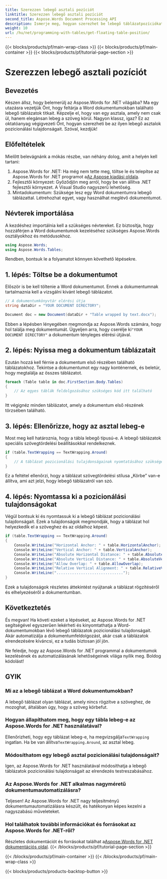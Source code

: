 ```yaml
---
title: Szerezzen lebegő asztali pozíciót
linktitle: Szerezzen lebegő asztali pozíciót
second_title: Aspose.Words Document Processing API
description: Ismerje meg, hogyan szerezhet be lebegő táblázatpozíciókat Word dokumentumokban az Aspose.Words for .NET használatával. Ez a részletes, lépésenkénti útmutató végigvezeti Önt mindenen, amit tudnia kell.
weight: 10
url: /hu/net/programming-with-tables/get-floating-table-position/
---
```


{{< blocks/products/pf/main-wrap-class >}}
{{< blocks/products/pf/main-container >}}
{{< blocks/products/pf/tutorial-page-section >}}

# Szerezzen lebegő asztali pozíciót

## Bevezetés

Készen állsz, hogy belemerülj az Aspose.Words for .NET világába? Ma egy utazásra vezetjük Önt, hogy feltárja a Word dokumentumokban található lebegő táblázatok titkait. Képzelje el, hogy van egy asztala, amely nem csak ül, hanem elegánsan lebeg a szöveg körül. Nagyon klassz, igaz? Ez az oktatóanyag végigvezeti Önt, hogyan szerezheti be az ilyen lebegő asztalok pozicionálási tulajdonságait. Szóval, kezdjük!

## Előfeltételek

Mielőtt belevágnánk a mókás részbe, van néhány dolog, amit a helyén kell tartani:

1.  Aspose.Words for .NET: Ha még nem tette meg, töltse le és telepítse az Aspose.Words for .NET programot a[Az Aspose kiadási oldala](https://releases.aspose.com/words/net/).
2. Fejlesztői környezet: Győződjön meg arról, hogy be van állítva .NET fejlesztői környezet. A Visual Studio nagyszerű lehetőség.
3. Mintadokumentum: Szüksége lesz egy Word dokumentumra lebegő táblázattal. Létrehozhat egyet, vagy használhat meglévő dokumentumot. 

## Névterek importálása

A kezdéshez importálnia kell a szükséges névtereket. Ez biztosítja, hogy hozzáférjen a Word dokumentumok kezeléséhez szükséges Aspose.Words osztályokhoz és metódusokhoz.

```csharp
using Aspose.Words;
using Aspose.Words.Tables;
```

Rendben, bontsuk le a folyamatot könnyen követhető lépésekre.

## 1. lépés: Töltse be a dokumentumot

Először is be kell töltenie a Word dokumentumot. Ennek a dokumentumnak tartalmaznia kell a vizsgálni kívánt lebegő táblázatot.

```csharp
// A dokumentumkönyvtár elérési útja
string dataDir = "YOUR DOCUMENT DIRECTORY";

Document doc = new Document(dataDir + "Table wrapped by text.docx");
```

 Ebben a lépésben lényegében megmondja az Aspose.Words számára, hogy hol találja meg dokumentumát. Ügyeljen arra, hogy cserélje ki`"YOUR DOCUMENT DIRECTORY"` a dokumentum tényleges elérési útjával.

## 2. lépés: Nyissa meg a dokumentum táblázatait

Ezután hozzá kell férnie a dokumentum első részében található táblázatokhoz. Tekintse a dokumentumot egy nagy konténernek, és beletúr, hogy megtalálja az összes táblázatot.

```csharp
foreach (Table table in doc.FirstSection.Body.Tables)
{
    // Az egyes táblák feldolgozásához szükséges kód itt található
}
```

Itt végignéz minden táblázatot, amely a dokumentum első részének törzsében található.

## 3. lépés: Ellenőrizze, hogy az asztal lebeg-e

Most meg kell határoznia, hogy a tábla lebegő típusú-e. A lebegő táblázatok speciális szövegtördelési beállításokkal rendelkeznek.

```csharp
if (table.TextWrapping == TextWrapping.Around)
{
    // A táblázat pozicionálási tulajdonságainak nyomtatásához szükséges kód itt található
}
```

Ez a feltétel ellenőrzi, hogy a táblázat szövegtördelési stílusa „Körbe” van-e állítva, ami azt jelzi, hogy lebegő táblázatról van szó.

## 4. lépés: Nyomtassa ki a pozicionálási tulajdonságokat

Végül bontsuk ki és nyomtassuk ki a lebegő táblázat pozicionálási tulajdonságait. Ezek a tulajdonságok megmondják, hogy a táblázat hol helyezkedik el a szöveghez és az oldalhoz képest.

```csharp
if (table.TextWrapping == TextWrapping.Around)
{
    Console.WriteLine("Horizontal Anchor: " + table.HorizontalAnchor);
    Console.WriteLine("Vertical Anchor: " + table.VerticalAnchor);
    Console.WriteLine("Absolute Horizontal Distance: " + table.AbsoluteHorizontalDistance);
    Console.WriteLine("Absolute Vertical Distance: " + table.AbsoluteVerticalDistance);
    Console.WriteLine("Allow Overlap: " + table.AllowOverlap);
    Console.WriteLine("Relative Vertical Alignment: " + table.RelativeVerticalAlignment);
    Console.WriteLine("..............................");
}
```

Ezek a tulajdonságok részletes áttekintést nyújtanak a táblázat rögzítéséről és elhelyezéséről a dokumentumban.

## Következtetés

És megvan! Ha követi ezeket a lépéseket, az Aspose.Words for .NET segítségével egyszerűen lekérheti és kinyomtathatja a Word-dokumentumokban lévő lebegő táblázatok pozicionálási tulajdonságait. Akár automatizálja a dokumentumfeldolgozást, akár csak a táblázatok elrendezésére kíváncsi, ez a tudás biztosan jól jön.

Ne feledje, hogy az Aspose.Words for .NET programmal a dokumentumok kezelésének és automatizálásának lehetőségeinek világa nyílik meg. Boldog kódolást!

## GYIK

### Mi az a lebegő táblázat a Word dokumentumokban?
A lebegő táblázat olyan táblázat, amely nincs rögzítve a szöveghez, de mozoghat, általában úgy, hogy a szöveg körbefut.

### Hogyan állapíthatom meg, hogy egy tábla lebeg-e az Aspose.Words for .NET használatával?
 Ellenőrizheti, hogy egy táblázat lebeg-e, ha megvizsgálja`TextWrapping` ingatlan. Ha be van állítva`TextWrapping.Around`, az asztal lebeg.

### Módosíthatom egy lebegő asztal pozicionálási tulajdonságait?
Igen, az Aspose.Words for .NET használatával módosíthatja a lebegő táblázatok pozicionálási tulajdonságait az elrendezés testreszabásához.

### Az Aspose.Words for .NET alkalmas nagyméretű dokumentumautomatizálásra?
Teljesen! Az Aspose.Words for .NET nagy teljesítményű dokumentumautomatizálásra készült, és hatékonyan képes kezelni a nagyszabású műveleteket.

### Hol találhatok további információkat és forrásokat az Aspose.Words for .NET-ről?
Részletes dokumentációt és forrásokat találhat a[Aspose.Words for .NET dokumentációs oldal](https://reference.aspose.com/words/net/).
{{< /blocks/products/pf/tutorial-page-section >}}

{{< /blocks/products/pf/main-container >}}
{{< /blocks/products/pf/main-wrap-class >}}

{{< blocks/products/products-backtop-button >}}
